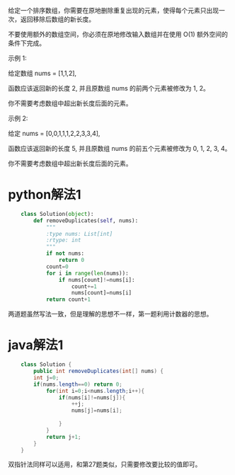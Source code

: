 给定一个排序数组，你需要在原地删除重复出现的元素，使得每个元素只出现一次，返回移除后数组的新长度。

不要使用额外的数组空间，你必须在原地修改输入数组并在使用 O(1) 额外空间的条件下完成。

示例 1:

给定数组 nums = [1,1,2], 

函数应该返回新的长度 2, 并且原数组 nums 的前两个元素被修改为 1, 2。 

你不需要考虑数组中超出新长度后面的元素。

示例 2:

给定 nums = [0,0,1,1,1,2,2,3,3,4],

函数应该返回新的长度 5, 并且原数组 nums 的前五个元素被修改为 0, 1, 2, 3, 4。

你不需要考虑数组中超出新长度后面的元素。
# python解法1

```Python	
	class Solution(object):
	    def removeDuplicates(self, nums):
	        """
	        :type nums: List[int]
	        :rtype: int
	        """
	        if not nums:
	            return 0
	        count=0
	        for i in range(len(nums)):
	            if nums[count]!=nums[i]:
	                count+=1
	                nums[count]=nums[i]
	        return count+1

```
两道题虽然写法一致，但是理解的思想不一样，第一题利用计数器的思想。
# java解法1	 
``` Java  
	class Solution {
	    public int removeDuplicates(int[] nums) {
	    int j=0;
	    if(nums.length==0) return 0;
	        for(int i=0;i<nums.length;i++){
	            if(nums[i]!=nums[j]){
	                ++j;
	                nums[j]=nums[i];
	                
	            }
	        }
	        return j+1;
		}
	}
```
双指针法同样可以适用，和第27题类似，只需要修改要比较的值即可。